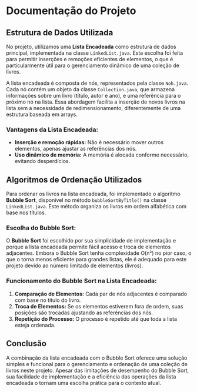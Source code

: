 # Documentação do Projeto

## Estrutura de Dados Utilizada

No projeto, utilizamos uma **Lista Encadeada** como estrutura de dados principal, implementada na classe `LinkedList.java`. Esta escolha foi feita para permitir inserções e remoções eficientes de elementos, o que é particularmente útil para o gerenciamento dinâmico de uma coleção de livros.

A lista encadeada é composta de nós, representados pela classe `Noh.java`. Cada nó contém um objeto da classe `Collection.java`, que armazena informações sobre um livro (título, autor e ano), e uma referência para o próximo nó na lista. Essa abordagem facilita a inserção de novos livros na lista sem a necessidade de redimensionamento, diferentemente de uma estrutura baseada em arrays.

### Vantagens da Lista Encadeada:
- **Inserção e remoção rápidas:** Não é necessário mover outros elementos, apenas ajustar as referências dos nós.
- **Uso dinâmico de memória:** A memória é alocada conforme necessário, evitando desperdícios.

## Algoritmos de Ordenação Utilizados

Para ordenar os livros na lista encadeada, foi implementado o algoritmo **Bubble Sort**, disponível no método `bubbleSortByTitle()` na classe `LinkedList.java`. Este método organiza os livros em ordem alfabética com base nos títulos.

### Escolha do Bubble Sort:
O **Bubble Sort** foi escolhido por sua simplicidade de implementação e porque a lista encadeada permite fácil acesso e troca de elementos adjacentes. Embora o Bubble Sort tenha complexidade O(n²) no pior caso, o que o torna menos eficiente para grandes listas, ele é adequado para este projeto devido ao número limitado de elementos (livros).

### Funcionamento do Bubble Sort na Lista Encadeada:
1. **Comparação de Elementos:** Cada par de nós adjacentes é comparado com base no título do livro.
2. **Troca de Elementos:** Se os elementos estiverem fora de ordem, suas posições são trocadas ajustando as referências dos nós.
3. **Repetição do Processo:** O processo é repetido até que toda a lista esteja ordenada.

## Conclusão

A combinação da lista encadeada com o Bubble Sort oferece uma solução simples e funcional para o gerenciamento e ordenação de uma coleção de livros neste projeto. Apesar das limitações de desempenho do Bubble Sort, sua facilidade de implementação e a eficiência das operações da lista encadeada o tornam uma escolha prática para o contexto atual.
